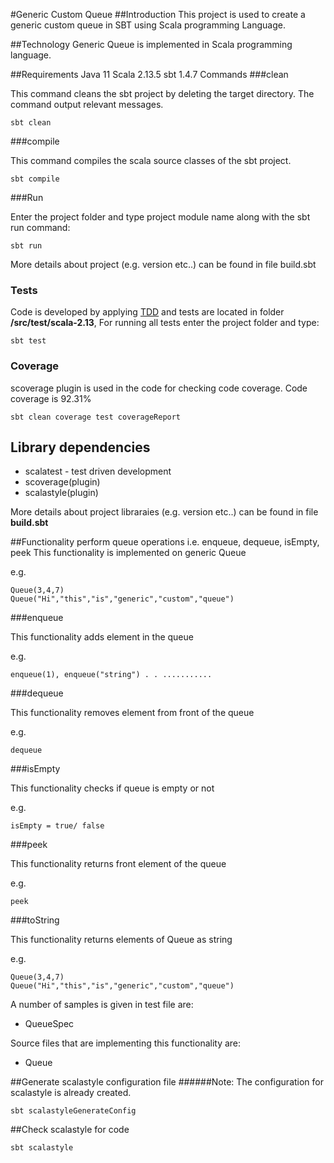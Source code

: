 #Generic Custom Queue
##Introduction
This project is used to create a generic custom queue in SBT using Scala programming Language.

##Technology
Generic Queue is implemented in Scala programming language.

##Requirements
Java 11
Scala 2.13.5
sbt 1.4.7
Commands
###clean

This command cleans the sbt project by deleting the target directory. The command output relevant messages.
````
sbt clean
````
###compile 

This command compiles the scala source classes of the sbt project.
````
sbt compile
````
###Run 

Enter the project folder and type project module name along with the sbt run command:
````
sbt run
````
More details about project (e.g. version etc..) can be found in file build.sbt

### Tests

Code is developed by applying [TDD](https://en.wikipedia.org/wiki/Test-driven_development) and tests are located in
folder **/src/test/scala-2.13**,  For running all tests enter the project folder and type:

 ```
 sbt test
 ```

### Coverage

scoverage plugin is used in the code for checking code coverage. Code coverage is 92.31%


 ```
 sbt clean coverage test coverageReport
 ```


## Library dependencies

* scalatest - test driven development
* scoverage(plugin)
* scalastyle(plugin)

More details about project libraraies (e.g. version etc..) can be found in file **build.sbt**


##Functionality
perform queue operations i.e. enqueue, dequeue, isEmpty, peek
This functionality is implemented on generic Queue

e.g.
````
Queue(3,4,7)
Queue("Hi","this","is","generic","custom","queue")
````
###enqueue

This functionality adds element in the queue

e.g.
````
enqueue(1), enqueue("string") . . ...........
````
###dequeue

This functionality removes element from front of the queue

e.g.
````
dequeue
````
###isEmpty

This functionality checks if queue is empty or not

e.g.
````
isEmpty = true/ false
````
###peek

This functionality returns front element of the queue

e.g.
````
peek
````

###toString

This functionality returns elements of Queue as string

e.g.
````
Queue(3,4,7)
Queue("Hi","this","is","generic","custom","queue")
````

A number of samples is given in test file are:
* QueueSpec

Source files that are implementing this functionality are:

* Queue

##Generate scalastyle configuration file
######Note: The configuration for scalastyle is already created.

````
sbt scalastyleGenerateConfig
````

##Check scalastyle for code
````
sbt scalastyle
````